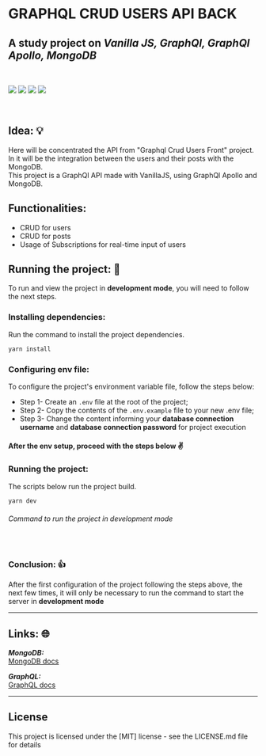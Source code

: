 # GRAPHQL CRUD USERS API BACK
## A study project on ***Vanilla JS, GraphQl, GraphQl Apollo, MongoDB***

<br>
<p float="left">
 <img src="https://img.shields.io/badge/javascript-%23323330.svg?style=for-the-badge&logo=javascript&logoColor=%23F7DF1E">
 <img src="https://img.shields.io/badge/-GraphQL-E10098?style=for-the-badge&logo=graphql&logoColor=white">
 <img src="https://img.shields.io/badge/-ApolloGraphQL-311C87?style=for-the-badge&logo=apollo-graphql">
 <img src="https://img.shields.io/badge/MongoDB-%234ea94b.svg?style=for-the-badge&logo=mongodb&logoColor=white">
</p>
<br>

## Idea: 💡
Here will be concentrated the API from "Graphql Crud Users Front" project. In it will be the integration between the users and their posts with the MongoDB.\
This project is a GraphQl API made with VanillaJS, using GraphQl Apollo and MongoDB.
<br>

## Functionalities:
- CRUD for users
- CRUD for posts
- Usage of Subscriptions for real-time input of users

## Running the project: 🚀
To run and view the project in **development mode**, you will need to follow the next steps.


### Installing dependencies:
Run the command to install the project dependencies.
   ```sh
   yarn install
   ```

### Configuring env file:
To configure the project's environment variable file, follow the steps below:
- Step 1- Create an ```.env``` file at the root of the project;
- Step 2- Copy the contents of the ```.env.example``` file to your new .env file;
- Step 3- Change the content informing your **database connection username** and **database connection password** for project execution
#### After the env setup, proceed with the steps below ✌

### Running the project:
The scripts below run the project build.
   ```sh
   yarn dev
   ```
   ###### Command to run the project in development mode

   <br>

### Conclusion: 👍
After the first configuration of the project following the steps above, the next few times, it will only be necessary to run the command to start the server in **development mode**

---
## Links: 🌐
***MongoDB:***<br>
[<ins>MongoDB docs</ins>](https://www.mongodb.com/docs/)<br>

***GraphQL:***<br>
[<ins>GraphQL docs</ins>](https://graphql.org/learn/)<br>


---
## License
This project is licensed under the [MIT] license - see the LICENSE.md file for details
